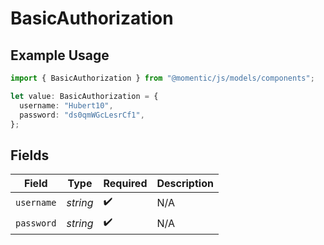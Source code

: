# BasicAuthorization

## Example Usage

```typescript
import { BasicAuthorization } from "@momentic/js/models/components";

let value: BasicAuthorization = {
  username: "Hubert10",
  password: "ds0qmWGcLesrCf1",
};
```

## Fields

| Field              | Type               | Required           | Description        |
| ------------------ | ------------------ | ------------------ | ------------------ |
| `username`         | *string*           | :heavy_check_mark: | N/A                |
| `password`         | *string*           | :heavy_check_mark: | N/A                |